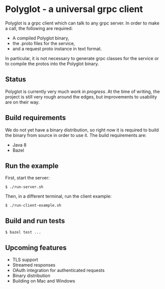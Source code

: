 # Polyglot - a universal grpc client

Polyglot is a grpc client which can talk to any grpc server. In order to make a call, the following are required:
* A compiled Polyglot binary, 
* the .proto files for the service,
* and a request proto instance in text format.

In particular, it is not necessary to generate grpc classes for the service or to compile the protos into the Polyglot binary.

## Status

Polyglot is currently very much *work in progress*. At the time of writing, the project is still very rough around the edges, but improvements to usability are on their way.

## Build requirements

We do not yet have a binary distribution, so right now it is required to build the binary from source in order to use it. The build requirements are:

* Java 8
* Bazel

## Run the example

First, start the server: 

`$ ./run-server.sh`

Then, in a different terminal, run the client example:

`$ ./run-client-example.sh`

## Build and run tests

`$ bazel test ...`

## Upcoming features

* TLS support
* Streamed responses
* OAuth integration for authenticated requests
* Binary distribution
* Building on Mac and Windows
